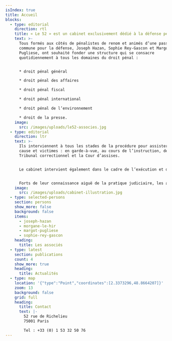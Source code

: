 ```yaml
---
isIndex: true
title: Accueil
blocks:
  - type: editorial
    direction: rtl
    title: « Le 52 » est un cabinet exclusivement dédié à la défense pénale.
    text: >-
      Tous formés aux côtés de pénalistes de renom et animés d’une passion
      commune pour la défense, Joseph Hazan, Sophie Rey-Gascon et Margot
      Pugliese, ont souhaité fonder une structure qui se consacre
      quotidiennement à tous les domaines du droit pénal : 


      * droit pénal général

      * droit pénal des affaires

      * droit pénal fiscal

      * droit pénal international

      * droit pénal de l’environnement

      * droit de la presse.
    image:
      src: /images/uploads/le52-associes.jpg
  - type: editorial
    direction: ltr
    text: >-
      Ils interviennent à tous les stades de la procédure pour assister mis en
      cause et victimes : en garde-à-vue, au cours de l’instruction, devant le
      Tribunal correctionnel et la Cour d’assises.


      Le cabinet intervient également dans le cadre de l’exécution et de l’aménagement de la peine et se consacre à la défense des droits des détenus ; à ce titre, les avocats du cabinet saisissent régulièrement le Contrôleur général des lieux de privation de liberté et le Défenseur des droits.


      Forts de leur connaissance aiguë de la pratique judiciaire, les avocats du cabinet mettent au service de leurs clients leur expertise commune, et leur assurent une disponibilité totale ainsi qu’une grande réactivité dans le suivi de leurs dossiers.
    image:
      src: /images/uploads/cabinet-illustration.jpg
  - type: selected-persons
    section: persons
    show_more: false
    background: false
    items:
      - joseph-hazan
      - morgane-le-hir
      - margot-pugliese
      - sophie-rey-gascon
    heading:
      title: Les associés
  - type: latest
    section: publications
    count: 4
    show_more: true
    heading:
      title: Actualités
  - type: map
    location: '{"type":"Point","coordinates":[2.3373296,48.8664207]}'
    zoom: 13
    background: false
    grid: full
    heading:
      title: Contact
      text: |-
        52 rue de Richelieu
        75001 Paris

        Tel : +33 (0) 1 53 32 50 76
---
```

